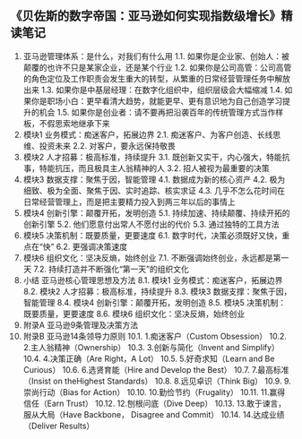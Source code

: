 ## 《贝佐斯的数字帝国：亚马逊如何实现指数级增长》精读笔记

1. 亚马逊管理体系：是什么，对我们有什么用
1.1. 如果你是企业家、创始人：被颠覆的也许不只是某家企业，还是某个行业
1.2. 如果你是公司高管：公司高管的角色定位及工作职责会发生重大的转型，从繁重的日常经营管理任务中解放出来
1.3. 如果你是中基层经理：在数字化组织中，组织层级会大幅缩减
1.4. 如果你是职场小白：更早看清大趋势，就能更早、更有意识地为自己创造学习提升的机会
1.5. 如果你是创业者：请不要再把沿袭百年的传统管理方式当作样板，不假思索地继承下来
2. 模块1 业务模式：痴迷客户，拓展边界
2.1. 痴迷客户、为客户创造、长线思维、投资未来
2.2. 对客户，要永远保持敬畏
3. 模块2 人才招募：极高标准，持续提升
3.1. 既创新又实干，内心强大，特能抗事，特能抗压，而且极具主人翁精神的人
3.2. 招人被视为最重要的决策
4. 模块3 数据支撑：聚焦于因，智能管理
4.1. 数据成为新的核心资产
4.2. 极为细致、极为全面、聚焦于因、实时追踪、核实求证
4.3. 几乎不怎么花时间在日常经营管理上，而是把主要精力投入到两三年以后的事情上
5. 模块4 创新引擎：颠覆开拓，发明创造
5.1. 持续加速、持续颠覆、持续开拓的创新引擎
5.2. 他们愿意付出常人不愿付出的代价
5.3. 通过独特的工具方法
6. 模块5 决策机制：既要质量，更要速度
6.1. 数字时代，决策必须既好又快，重点在“快”
6.2. 更强调决策速度
7. 模块6 组织文化：坚决反熵，始终创业
7.1. 不断强调始终创业，永远都是第一天
7.2. 持续打造并不断强化“第一天”的组织文化
8. 小结 亚马逊核心管理思想及方法
8.1. 模块1 业务模式：痴迷客户，拓展边界
8.2. 模块2 人才招募：极高标准，持续提升
8.3. 模块3 数据支撑：聚焦于因，智能管理
8.4. 模块4 创新引擎：颠覆开拓，发明创造
8.5. 模块5 决策机制：既要质量，更要速度
8.6. 模块6 组织文化：坚决反熵，始终创业
9. 附录A 亚马逊9条管理及决策方法
10. 附录B 亚马逊14条领导力原则
10.1. 1.痴迷客户（Custom Obsession）
10.2. 2.主人翁精神（Ownership）
10.3. 3.创新与简化（Invent and Simplify）
10.4. 4.决策正确（Are Right，A Lot）
10.5. 5.好奇求知（Learn and Be Curious）
10.6. 6.选贤育能（Hire and Develop the Best）
10.7. 7.最高标准（Insist on theHighest Standards）
10.8. 8.远见卓识（Think Big）
10.9. 9.崇尚行动（Bias for Action）
10.10. 10.勤俭节约（Frugality）
10.11. 11.赢得信任（Earn Trust）
10.12. 12.刨根问底（Dive Deep）
10.13. 13.敢于谏言，服从大局（Have Backbone， Disagree and Commit）
10.14. 14.达成业绩（Deliver Results）
